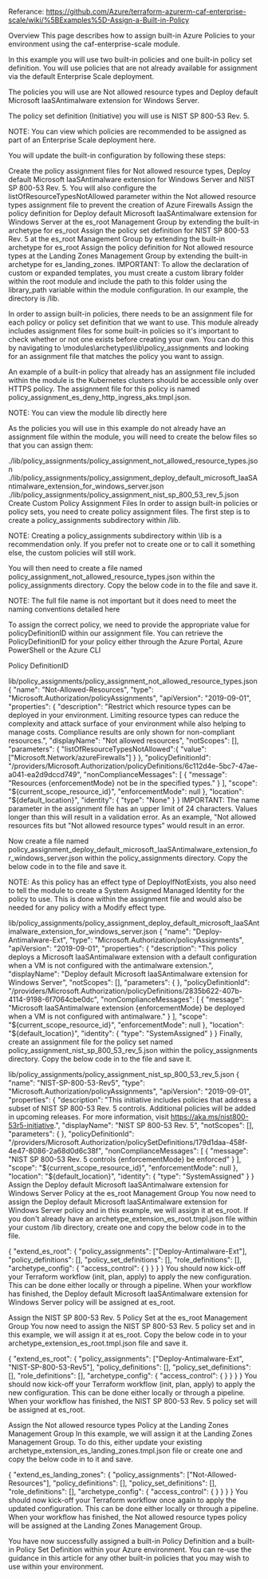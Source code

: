 Referance: https://github.com/Azure/terraform-azurerm-caf-enterprise-scale/wiki/%5BExamples%5D-Assign-a-Built-in-Policy 

Overview
This page describes how to assign built-in Azure Policies to your environment using the caf-enterprise-scale module.

In this example you will use two built-in policies and one built-in policy set definition. You will use policies that are not already available for assignment via the default Enterprise Scale deployment.

The policies you will use are Not allowed resource types and Deploy default Microsoft IaaSAntimalware extension for Windows Server.

The policy set definition (Initiative) you will use is NIST SP 800-53 Rev. 5.

NOTE: You can view which policies are recommended to be assigned as part of an Enterprise Scale deployment here.

You will update the built-in configuration by following these steps:

Create the policy assignment files for Not allowed resource types, Deploy default Microsoft IaaSAntimalware extension for Windows Server and NIST SP 800-53 Rev. 5. You will also configure the listOfResourceTypesNotAllowed parameter within the Not allowed resource types assignment file to prevent the creation of Azure Firewalls
Assign the policy definition for Deploy default Microsoft IaaSAntimalware extension for Windows Server at the es_root Management Group by extending the built-in archetype for es_root
Assign the policy set definition for NIST SP 800-53 Rev. 5 at the es_root Management Group by extending the built-in archetype for es_root
Assign the policy definition for Not allowed resource types at the Landing Zones Management Group by extending the built-in archetype for es_landing_zones.
IMPORTANT: To allow the declaration of custom or expanded templates, you must create a custom library folder within the root module and include the path to this folder using the library_path variable within the module configuration. In our example, the directory is /lib.

In order to assign built-in policies, there needs to be an assignment file for each policy or policy set definition that we want to use. This module already includes assignment files for some built-in policies so it's important to check whether or not one exists before creating your own. You can do this by navigating to \modules\archetypes\lib\policy_assignments and looking for an assignment file that matches the policy you want to assign.

An example of a built-in policy that already has an assignment file included within the module is the Kubernetes clusters should be accessible only over HTTPS policy. The assignment file for this policy is named policy_assignment_es_deny_http_ingress_aks.tmpl.json.

NOTE: You can view the module lib directly here

As the policies you will use in this example do not already have an assignment file within the module, you will need to create the below files so that you can assign them:

./lib/policy_assignments/policy_assignment_not_allowed_resource_types.json
./lib/policy_assignments/policy_assignment_deploy_default_microsoft_IaaSAntimalware_extension_for_windows_server.json
./lib/policy_assignments/policy_assignment_nist_sp_800_53_rev_5.json
Create Custom Policy Assignment Files
In order to assign built-in policies or policy sets, you need to create policy assignment files. The first step is to create a policy_assignments subdirectory within /lib.

NOTE: Creating a policy_assignments subdirectory within \lib is a recommendation only. If you prefer not to create one or to call it something else, the custom policies will still work.

You will then need to create a file named policy_assignment_not_allowed_resource_types.json within the policy_assignments directory. Copy the below code in to the file and save it.

NOTE: The full file name is not important but it does need to meet the naming conventions detailed here

To assign the correct policy, we need to provide the appropriate value for policyDefinitionID within our assignment file. You can retrieve the PolicyDefinitionID for your policy either through the Azure Portal, Azure PowerShell or the Azure CLI

Policy DefinitionID

lib/policy_assignments/policy_assignment_not_allowed_resource_types.json
{
    "name": "Not-Allowed-Resources",
    "type": "Microsoft.Authorization/policyAssignments",
    "apiVersion": "2019-09-01",
    "properties": {
        "description": "Restrict which resource types can be deployed in your environment. Limiting resource types can reduce the complexity and attack surface of your environment while also helping to manage costs. Compliance results are only shown for non-compliant resources.",
        "displayName": "Not allowed resources",
        "notScopes": [],
        "parameters": {
            "listOfResourceTypesNotAllowed":{
                "value": ["Microsoft.Network/azureFirewalls"]
            }
        },
        "policyDefinitionId": "/providers/Microsoft.Authorization/policyDefinitions/6c112d4e-5bc7-47ae-a041-ea2d9dccd749",
        "nonComplianceMessages": [
          {
            "message": "Resources {enforcementMode} not be in the specified types."
          }
        ],
        "scope": "${current_scope_resource_id}",
        "enforcementMode": null
    },
    "location": "${default_location}",
    "identity": {
        "type": "None"
    }
}
IMPORTANT: The name parameter in the assignment file has an upper limit of 24 characters. Values longer than this will result in a validation error. As an example, "Not allowed resources fits but "Not allowed resource types" would result in an error.

Now create a file named policy_assignment_deploy_default_microsoft_IaaSAntimalware_extension_for_windows_server.json within the policy_assignments directory. Copy the below code in to the file and save it.

NOTE: As this policy has an effect type of DeployIfNotExists, you also need to tell the module to create a System Assigned Managed Identity for the policy to use. This is done within the assignment file and would also be needed for any policy with a Modify effect type.

lib/policy_assignments/policy_assignment_deploy_default_microsoft_IaaSAntimalware_extension_for_windows_server.json
{
    "name": "Deploy-Antimalware-Ext",
    "type": "Microsoft.Authorization/policyAssignments",
    "apiVersion": "2019-09-01",
    "properties": {
        "description": "This policy deploys a Microsoft IaaSAntimalware extension with a default configuration when a VM is not configured with the antimalware extension.",
        "displayName": "Deploy default Microsoft IaaSAntimalware extension for Windows Server",
        "notScopes": [],
        "parameters": {
        },
        "policyDefinitionId": "/providers/Microsoft.Authorization/policyDefinitions/2835b622-407b-4114-9198-6f7064cbe0dc",
        "nonComplianceMessages": [
          {
            "message": "Microsoft IaaSAntimalware extension {enforcementMode} be deployed when a VM is not configured with antimalware."
          }
        ],
        "scope": "${current_scope_resource_id}",
        "enforcementMode": null
    },
    "location": "${default_location}",
    "identity": {
        "type": "SystemAssigned"
    }
}
Finally, create an assignment file for the policy set named policy_assignment_nist_sp_800_53_rev_5.json within the policy_assignments directory. Copy the below code in to the file and save it.

lib/policy_assignments/policy_assignment_nist_sp_800_53_rev_5.json
{
    "name": "NIST-SP-800-53-Rev5",
    "type": "Microsoft.Authorization/policyAssignments",
    "apiVersion": "2019-09-01",
    "properties": {
        "description": "This initiative includes policies that address a subset of NIST SP 800-53 Rev. 5 controls. Additional policies will be added in upcoming releases. For more information, visit https://aka.ms/nist800-53r5-initiative.",
        "displayName": "NIST SP 800-53 Rev. 5",
        "notScopes": [],
        "parameters": {
        },
        "policyDefinitionId": "/providers/Microsoft.Authorization/policySetDefinitions/179d1daa-458f-4e47-8086-2a68d0d6c38f",
        "nonComplianceMessages": [
          {
            "message": "NIST SP 800-53 Rev. 5 controls {enforcementMode} be enforced"
          }
        ],
        "scope": "${current_scope_resource_id}",
        "enforcementMode": null
    },
    "location": "${default_location}",
    "identity": {
        "type": "SystemAssigned"
    }
}
Assign the Deploy default Microsoft IaaSAntimalware extension for Windows Server Policy at the es_root Management Group
You now need to assign the Deploy default Microsoft IaaSAntimalware extension for Windows Server policy and in this example, we will assign it at es_root. If you don't already have an archetype_extension_es_root.tmpl.json file within your custom /lib directory, create one and copy the below code in to the file.

{
  "extend_es_root": {
    "policy_assignments": ["Deploy-Antimalware-Ext"],
    "policy_definitions": [],
    "policy_set_definitions": [],
    "role_definitions": [],
    "archetype_config": {
      "access_control": {
      }
    }
  }
}
You should now kick-off your Terraform workflow (init, plan, apply) to apply the new configuration. This can be done either locally or through a pipeline. When your workflow has finished, the Deploy default Microsoft IaaSAntimalware extension for Windows Server policy will be assigned at es_root.

Assign the NIST SP 800-53 Rev. 5 Policy Set at the es_root Management Group
You now need to assign the NIST SP 800-53 Rev. 5 policy set and in this example, we will assign it at es_root. Copy the below code in to your archetype_extension_es_root.tmpl.json file and save it.

{
  "extend_es_root": {
    "policy_assignments": ["Deploy-Antimalware-Ext", "NIST-SP-800-53-Rev5"],
    "policy_definitions": [],
    "policy_set_definitions": [],
    "role_definitions": [],
    "archetype_config": {
      "access_control": {
      }
    }
  }
}
You should now kick-off your Terraform workflow (init, plan, apply) to apply the new configuration. This can be done either locally or through a pipeline. When your workflow has finished, the NIST SP 800-53 Rev. 5 policy set will be assigned at es_root.

Assign the Not allowed resource types Policy at the Landing Zones Management Group
In this example, we will assign it at the Landing Zones Management Group. To do this, either update your existing archetype_extension_es_landing_zones.tmpl.json file or create one and copy the below code in to it and save.

{
  "extend_es_landing_zones": {
    "policy_assignments": ["Not-Allowed-Resources"],
    "policy_definitions": [],
    "policy_set_definitions": [],
    "role_definitions": [],
    "archetype_config": {
      "access_control": {
      }
    }
  }
}
You should now kick-off your Terraform workflow once again to apply the updated configuration. This can be done either locally or through a pipeline. When your workflow has finished, the Not allowed resource types policy will be assigned at the Landing Zones Management Group.

You have now successfully assigned a built-in Policy Definition and a built-in Policy Set Definition within your Azure environment. You can re-use the guidance in this article for any other built-in policies that you may wish to use within your environment.